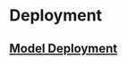 # Deployment

## [Model Deployment](https://evantage.gilmoreglobal.com/#/books/200-MLDWTS-11-EN-SG-E/cfi/435!/4/2@100:0.00)

